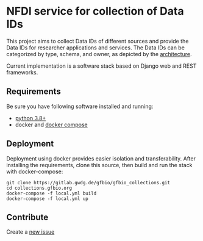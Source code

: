# NFDI service for collection of Data IDs

This project aims to collect Data IDs of different sources and provide the Data IDs for researcher applications and services.
The Data IDs can be categorized by type, schema, and owner, as depicted by the
[architecture](https://drive.google.com/file/d/1vhseWbXVzK9OCsqd00fmZaQ2CEmMfCbi/view?usp=sharing). 

Current implementation is a software stack based on Django web and REST frameworks.

## Requirements 

Be sure you have following software installed and running:
* [python 3.8+](https://www.python.org/downloads/)
* docker and [docker compose](https://docs.docker.com/compose/install/)

## Deployment

Deployment using docker provides easier isolation and transferability.
After installing the requirements, clone this source, then build and run the stack with docker-compose:
                            
```
git clone https://gitlab.gwdg.de/gfbio/gfbio_collections.git
cd collections.gfbio.org
docker-compose -f local.yml build
docker-compose -f local.yml up
``` 


## Contribute

Create a [new issue](https://gitlab.gwdg.de/gfbio/gfbio_collections/-/issues/new?issue%5Bassignee_id%5D=&issue%5Bmilestone_id%5D=) 

 
